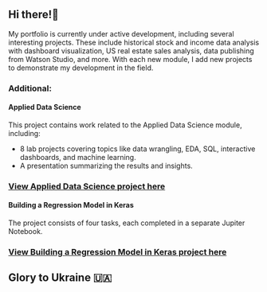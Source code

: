 ## Hi there!👋 
My portfolio is currently under active development, including several interesting projects. These include historical stock and income data analysis with dashboard visualization, US real estate sales analysis, data publishing from Watson Studio, and more. With each new module, I add new projects to demonstrate my development in the field.

### Additional:

#### Applied Data Science
This project contains work related to the Applied Data Science module, including:
- 8 lab projects covering topics like data wrangling, EDA, SQL, interactive dashboards, and machine learning.
- A presentation summarizing the results and insights.

### [View Applied Data Science project here](https://github.com/HannaHrekova/Coursera_AI/tree/Applied_Data_Science)

#### Building a Regression Model in Keras
The project consists of four tasks, each completed in a separate Jupiter Notebook.

### [View Building a Regression Model in Keras project here](https://github.com/HannaHrekova/Coursera_AI/tree/Building_a_Regression_Model_in_Keras)

## Glory to Ukraine 🇺🇦
